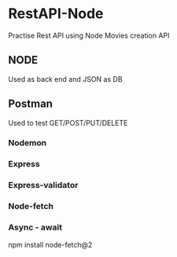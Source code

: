 # RestAPI-Node
Practise Rest API using Node 
Movies creation API


## NODE
Used as back end and JSON as DB

## Postman 
Used to test GET/POST/PUT/DELETE

### Nodemon 
### Express
### Express-validator
### Node-fetch
### Async - await
npm install node-fetch@2
